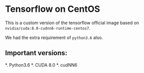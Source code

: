 # Tensorflow on CentOS

This is a custom version of the tensorflow official image based on `nvidia/cuda:8.0-cudnn6-runtime-centos7`.

We had the extra requirement of `python3.6` also.


## Important versions:

*. Python3.6
*. CUDA 8.0
*. cudNN6
